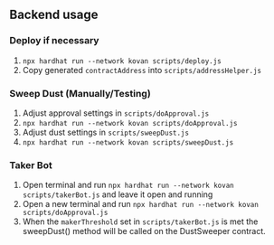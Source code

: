 ## Backend usage

### Deploy if necessary

1) `npx hardhat run --network kovan scripts/deploy.js`
2) Copy generated `contractAddress` into `scripts/addressHelper.js`
### Sweep Dust (Manually/Testing)

1) Adjust approval settings in `scripts/doApproval.js`
2) `npx hardhat run --network kovan scripts/doApproval.js`
3) Adjust dust settings in `scripts/sweepDust.js`
4) `npx hardhat run --network kovan scripts/sweepDust.js`

### Taker Bot
1) Open terminal and run `npx hardhat run --network kovan scripts/takerBot.js` and leave it open and running
2) Open a new terminal and run `npx hardhat run --network kovan scripts/doApproval.js`
3) When the `makerThreshold` set in `scripts/takerBot.js` is met the sweepDust() method will be called on the DustSweeper contract.